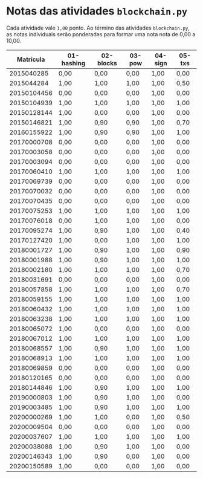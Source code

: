 # Notas das atividades `blockchain.py`

Cada atividade vale `1,00` ponto. Ao término das atividades `blockchain.py`, as notas individuais serão ponderadas para formar uma nota nota de 0,00 a 10,00.

| Matrícula   | 01-hashing | 02-blocks | 03-pow | 04-sign | 05-txs |
| ----------- | ---------- | --------- | ------ | ------- | ------ |
| 2015040285  | 0,00       | 0,00      | 0,00   | 1,00    | 0,00   |
| 2015044284  | 1,00       | 1,00      | 1,00   | 1,00    | 0,50   |
| 20150104456 | 0,00       | 0,00      | 0,00   | 1,00    | 0,00   |
| 20150104939 | 1,00       | 1,00      | 1,00   | 1,00    | 1,00   |
| 20150128144 | 1,00       | 0,00      | 0,00   | 1,00    | 0,00   |
| 20150146821 | 1,00       | 0,90      | 0,90   | 1,00    | 0,70   |
| 20160155922 | 1,00       | 0,90      | 0,90   | 1,00    | 1,00   |
| 20170000708 | 0,00       | 0,00      | 0,00   | 1,00    | 0,00   |
| 20170003058 | 0,00       | 0,00      | 0,00   | 1,00    | 0,00   |
| 20170003094 | 0,00       | 0,00      | 0,00   | 1,00    | 0,00   |
| 20170060410 | 1,00       | 1,00      | 1,00   | 1,00    | 1,00   |
| 20170069739 | 0,00       | 0,00      | 0,00   | 1,00    | 0,00   |
| 20170070032 | 0,00       | 0,00      | 0,00   | 1,00    | 0,00   |
| 20170070435 | 0,00       | 0,00      | 0,00   | 1,00    | 0,00   |
| 20170075253 | 1,00       | 1,00      | 1,00   | 1,00    | 1,00   |
| 20170076018 | 0,00       | 1,00      | 1,00   | 1,00    | 0,00   |
| 20170095274 | 1,00       | 0,90      | 1,00   | 1,00    | 0,40   |
| 20170127420 | 1,00       | 0,00      | 1,00   | 1,00    | 1,00   |
| 20180001727 | 1,00       | 0,90      | 1,00   | 1,00    | 0,90   |
| 20180001988 | 1,00       | 0,90      | 1,00   | 1,00    | 1,00   |
| 20180002180 | 1,00       | 1,00      | 1,00   | 1,00    | 0,70   |
| 20180031691 | 0,00       | 0,00      | 0,00   | 1,00    | 0,00   |
| 20180057858 | 1,00       | 1,00      | 1,00   | 1,00    | 0,70   |
| 20180059155 | 1,00       | 1,00      | 1,00   | 1,00    | 1,00   |
| 20180060432 | 1,00       | 1,00      | 1,00   | 1,00    | 1,00   |
| 20180063238 | 1,00       | 1,00      | 1,00   | 1,00    | 1,00   |
| 20180065072 | 1,00       | 0,00      | 0,00   | 1,00    | 0,00   |
| 20180067012 | 1,00       | 1,00      | 1,00   | 1,00    | 1,00   |
| 20180068557 | 1,00       | 0,90      | 1,00   | 1,00    | 1,00   |
| 20180068913 | 1,00       | 1,00      | 1,00   | 1,00    | 1,00   |
| 20180069859 | 0,00       | 0,00      | 0,00   | 1,00    | 0,00   |
| 20180120165 | 0,00       | 0,00      | 0,00   | 1,00    | 0,00   |
| 20180144846 | 1,00       | 0,90      | 1,00   | 1,00    | 1,00   |
| 20190000803 | 1,00       | 0,90      | 1,00   | 1,00    | 0,00   |
| 20190003485 | 1,00       | 0,90      | 1,00   | 1,00    | 1,00   |
| 20200000269 | 1,00       | 1,00      | 0,00   | 1,00    | 0,50   |
| 20200009504 | 0,00       | 0,00      | 0,00   | 1,00    | 0,00   |
| 20200037607 | 1,00       | 1,00      | 1,00   | 1,00    | 1,00   |
| 20200038088 | 1,00       | 0,90      | 1,00   | 1,00    | 0,00   |
| 20200146343 | 1,00       | 0,90      | 0,00   | 1,00    | 0,00   |
| 20200150589 | 1,00       | 0,00      | 0,00   | 1,00    | 0,00   |
